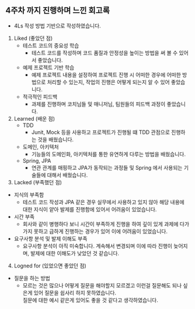 ## 4주차 까지 진행하며 느낀 회고록
- 4Ls 작성 방법 기반으로 작성하였습니다.


1. Liked (좋았던 점)
   - 테스트 코드의 중요성 학습
     - 테스트 코드를 작성하며 코드 품질과 안정성을 높이는 방법을 써 볼 수 있어서 좋았습니다.
   - 예제 프로젝트 기반 학습
     - 예제 프로젝트 내용을 설정하여 프로젝트 진행 시 어떠한 경우에 어떠한 방법으로 처리할 수 있는지, 작업의 진행은 어떻게 되는지 알 수 있어 좋았습니다.
   - 적극적인 피드백
     - 과제를 진행하며 코치님들 및 매니저님, 팀원들의 피드백 과정이 좋았습니다.
2. Learned (배운 점)
   - TDD
     - Junit, Mock 등을 사용하고 프로젝트가 진행될 떄 TDD 관점으로 진행하는 것을 배웠습니다.
   - 도메인, 아키텍처
     - 기능들의 도메인화, 아키텍처를 통한 유연하게 다루는 방법을 배웠습니다.
   - Spring, JPA
     - 연관 관계를 매핑하고 JPA가 동작되는 과정들 및 Spring 에서 사용되는 기술들에 대해서 배웠습니다.
3. Lacked (부족했던 점) 
  - 지식의 부족함
    - 테스트 코드 작성과 JPA 같은 경우 실무에서 사용하고 있지 않아 해당 내용에 대한 지식이 얕아 발제를 진행함에 있어서 어려움이 있었습니다.
  - 시간 부족
    - 회사와 같이 병행하다 보니 시간이 부족하게 진행을 하여 깊이 있게 과제에 다가가지 못하고 급하게 진행하는 경우가 있어 이에 어려움이 있었습니다.
  - 요구사항 분석 및 발제 이해도 부족
    - 요구사항 분석이 아직 미숙합니다. 계속해서 변경되며 이에 따라 진행이 늦어지며, 발제에 대한 이해도가 낮았던 것 같습니다.
4. Logned for (있었으면 좋았던 점)
  - 질문을 하는 방법
    - 모르는 것은 많으나 어떻게 질문을 해야할지 모르겠고 이런걸 질문해도 되나 싶은게 있어 질문을 쉽사리 하지 못하였습니다.
    <br/> 질문에 대한 예시 같은게 있어도 좋을 것 같다고 생각하였습니다. 
